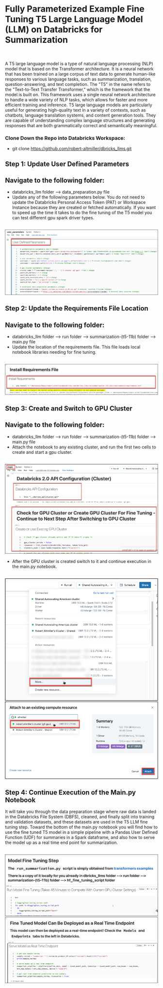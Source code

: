 # Fully Parameterized Example Fine Tuning T5 Large Language Model (LLM) on Databricks for Summarization<br><br>

A T5 large language model is a type of natural language processing (NLP) model that is based on the Transformer architecture. It is a neural network that has been trained on a large corpus of text data to generate human-like responses to various language tasks, such as summarization, translation, question-answering, and text completion.  The "T5" in the name refers to the "Text-to-Text Transfer Transformer," which is the framework that the model is built on. This framework uses a single neural network architecture to handle a wide variety of NLP tasks, which allows for faster and more efficient training and inference.  T5 large language models are particularly useful for generating high-quality text in a variety of contexts, such as chatbots, language translation systems, and content generation tools. They are capable of understanding complex language structures and generating responses that are both grammatically correct and semantically meaningful.

### Clone Down the Repo into Databricks Workspace: <br>

- git clone https://github.com/robert-altmiller/dbricks_llms.git

## Step 1: Update User Defined Parameters
## Navigate to the following folder: <br>

- databricks_llm folder --> data_preparation.py file <br>
- Update any of the following parameters below.  You do not need to update the Databricks Personal Access Token (PAT) or Workspace Instance because they are created or fetched automatically.  If you want to speed up the time it takes to do the fine tuning of the T5 model you can test different gpu spark driver types.<br><br>

![user_parameters.png](/readme_images/user_parameters.png)

## Step 2: Update the Requirements File Location
## Navigate to the following folder: <br>

- databricks_llm folder --> run folder --> summarization-(t5-11b) folder --> main.py file <br>
- Update the location of the requirements file.  This file loads local notebook libraries needing for fine tuning.<br><br>

![update_requirements_path.png](/readme_images/update_requirements_path.png)


## Step 3: Create and Switch to GPU Cluster
## Navigate to the following folder: <br>

- databricks_llm folder --> run folder --> summarization-(t5-11b) folder --> main.py file <br>
- Attach the notebook to any existing cluster, and run the first two cells to create and start a gpu cluster. <br><br>

![switch_cluster0.png](/readme_images/switch_cluster0.png)

- After the GPU cluster is created switch to it and continue execution in the main.py notebook. <br><br>

![switch_cluster1.png](/readme_images/switch_cluster1.png)
![switch_cluster2.png](/readme_images/switch_cluster2.png)

## Step 4: Continue Execution of the Main.py Notebook

It will take you through the data preparation stage where raw data is landed in the Databricks File System (DBFS), cleaned, and finally split into training and validation datasets, and these datasets are used in the T5 LLM fine tuning step.  Toward the bottom of the main.py notebook you will find how to use the fine tuned T5 model in a simple pipeline with a Pandas User Defined Function (UDF) for summaries in a Spark dataframe, and also how to serve the model up as a real time end point for summarization.<br><br>

![model_fine_tuning.png](/readme_images/model_fine_tuning.png)
![model_rt_endpoint.png](/readme_images/model_rt_endpoint.png)
